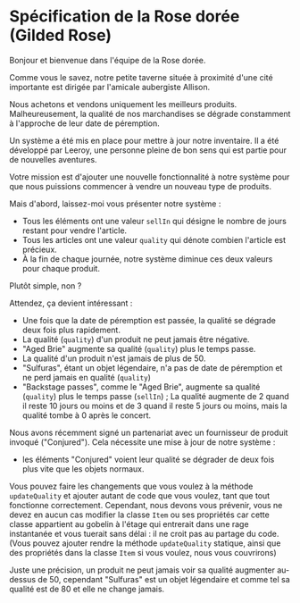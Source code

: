 # Spécification de la Rose dorée (Gilded Rose)

Bonjour et bienvenue dans l'équipe de la Rose dorée.

Comme vous le savez, notre petite taverne située à proximité d'une cité importante est dirigée par l'amicale aubergiste Allison.

Nous achetons et vendons uniquement les meilleurs produits.
Malheureusement, la qualité de nos marchandises se dégrade constamment à l'approche de leur date de péremption.

Un système a été mis en place pour mettre à jour notre inventaire.
Il a été développé par Leeroy, une personne pleine de bon sens qui est partie pour de nouvelles aventures.

Votre mission est d'ajouter une nouvelle fonctionnalité à notre système pour que nous puissions commencer à vendre un nouveau type de produits.

Mais d'abord, laissez-moi vous présenter notre système :

- Tous les éléments ont une valeur `sellIn` qui désigne le nombre de jours restant pour vendre l'article.
- Tous les articles ont une valeur `quality` qui dénote combien l'article est précieux.
- À la fin de chaque journée, notre système diminue ces deux valeurs pour chaque produit.

Plutôt simple, non ?

Attendez, ça devient intéressant :

- Une fois que la date de péremption est passée, la qualité se dégrade deux fois plus rapidement.
- La qualité (`quality`) d'un produit ne peut jamais être négative.
- "Aged Brie" augmente sa qualité (`quality`) plus le temps passe.
- La qualité d'un produit n'est jamais de plus de 50.
- "Sulfuras", étant un objet légendaire, n'a pas de date de péremption et ne perd jamais en qualité (`quality`)
- "Backstage passes", comme le "Aged Brie", augmente sa qualité (`quality`) plus le temps passe (`sellIn`) ; La qualité augmente de 2 quand il reste 10 jours ou moins et de 3 quand il reste 5 jours ou moins, mais la qualité tombe à 0 après le concert.

Nous avons récemment signé un partenariat avec un fournisseur de produit invoqué ("Conjured").
Cela nécessite une mise à jour de notre système :

- les éléments "Conjured" voient leur qualité se dégrader de deux fois plus vite que les objets normaux.

Vous pouvez faire les changements que vous voulez à la méthode `updateQuality` et ajouter autant de code que vous voulez, tant que tout fonctionne correctement.
Cependant, nous devons vous prévenir, vous ne devez en aucun cas modifier la classe `Item` ou ses propriétés car cette classe appartient au gobelin à l'étage qui entrerait dans une rage instantanée et vous tuerait sans délai : il ne croit pas au partage du code.
(Vous pouvez ajouter rendre la méthode `updateQuality` statique, ainsi que des propriétés dans la classe `Item` si vous voulez, nous vous couvrirons)

Juste une précision, un produit ne peut jamais voir sa qualité augmenter au-dessus de 50, cependant "Sulfuras" est un objet légendaire et comme tel sa qualité est de 80 et elle ne change jamais.
